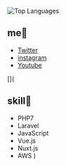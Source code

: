 ![Top Languages](https://github-readme-stats.vercel.app/api/top-langs/?username=yoritin&layout=compact&theme=monokai)

## me🌵
- [Twitter](https://twitter.com/yoriblog)
- [instagram](https://www.instagram.com/tillandsia_yori/?hl=ja)
- [Youtube](https://www.youtube.com/channel/UCHZAZBI4LttDtULLNzaspsg)

[](
## skill🔨
[](
![demo](https://www.skmurphy.com/wp-content/uploads/2009/11/HueStrip.gif)
)
- PHP7
- Laravel
- JavaScript
- Vue.js
- Nuxt.js
- AWS
)
